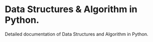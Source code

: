 # Data Structures & Algorithm in Python.
Detailed documentation of Data Structures and Algorithm in Python.
